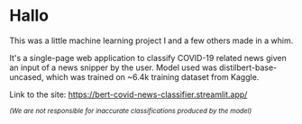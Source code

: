 # Hallo

This was a little machine learning project I and a few others made in a whim.

It's a single-page web application to classify COVID-19 related news given an input of a news snipper by the user.
Model used was distilbert-base-uncased, which was trained on ~6.4k training dataset from Kaggle.

Link to the site: https://bert-covid-news-classifier.streamlit.app/

<sub>_(We are not responsible for inaccurate classifications produced by the model)_</sub>
